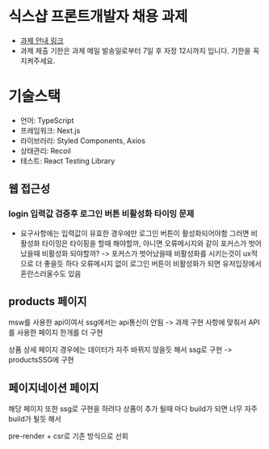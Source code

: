 # 식스샵 프론트개발자 채용 과제

- [과제 안내 링크](https://www.notion.so/sixshop/af7f8a9586b648e6ba92a8c24ff0ef66)
- 과제 제출 기한은 과제 메일 발송일로부터 7일 후 자정 12시까지 입니다. 기한을 꼭 지켜주세요.

# 기술스택

- 언어: TypeScript
- 프레임워크: Next.js
- 라이브러리: Styled Components, Axios
- 상태관리: Recoil
- 테스트: React Testing Library


## 웹 접근성
### login 입력값 검증후 로그인 버튼 비활성화 타이밍 문제

- 요구사항에는 입력값이 유효한 경우에만 로그인 버튼이 활성화되어야함
  그러면 비활성화 타이밍은 타이핑을 할때 해야할까, 아니면 오류메시지와 같이 포커스가 벗어났을때 비활성화 되야할까?
  -> 포커스가 벗어났을때 비활성화를 시키는것이 ux적으로 더 좋을듯 하다
  오류메시지 없이 로그인 버튼이 비활성화가 되면 유저입장에서 혼란스러울수도 있음

## products 페이지
msw를 사용한 api이여서 ssg에서는 api통신이 안됨
-> 과제 구현 사항에 맞춰서 API를 사용한 페이지 한개를 더 구현

상품 상세 페이지 경우에는 데이터가 자주 바뀌지 않을듯 해서 ssg로 구현
-> productsSSG에 구현

## 페이지네이션 페이지
해당 페이지 또한 ssg로 구현을 하려다
상품이 추가 될때 마다 build가 되면 너무 자주 build가 될듯 해서

pre-render + csr로 기존 방식으로 선회
